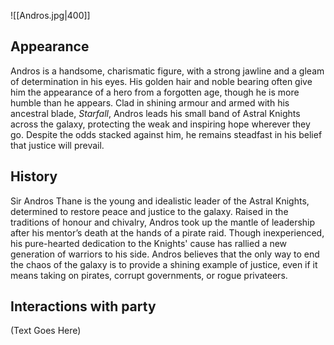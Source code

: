 ![[Andros.jpg|400]]

## Appearance

Andros is a handsome, charismatic figure, with a strong jawline and a gleam of determination in his eyes. His golden hair and noble bearing often give him the appearance of a hero from a forgotten age, though he is more humble than he appears. Clad in shining armour and armed with his ancestral blade, _Starfall_, Andros leads his small band of Astral Knights across the galaxy, protecting the weak and inspiring hope wherever they go. Despite the odds stacked against him, he remains steadfast in his belief that justice will prevail.

## History

Sir Andros Thane is the young and idealistic leader of the Astral Knights, determined to restore peace and justice to the galaxy. Raised in the traditions of honour and chivalry, Andros took up the mantle of leadership after his mentor’s death at the hands of a pirate raid. Though inexperienced, his pure-hearted dedication to the Knights' cause has rallied a new generation of warriors to his side. Andros believes that the only way to end the chaos of the galaxy is to provide a shining example of justice, even if it means taking on pirates, corrupt governments, or rogue privateers.

## Interactions with party

(Text Goes Here)
